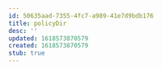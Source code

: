 ```yaml
---
id: 50635aad-7355-4fc7-a989-41e7d9bdb176
title: policyDir
desc: ''
updated: 1618573870579
created: 1618573870579
stub: true
---
```


